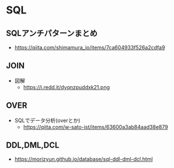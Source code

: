 # SQL

## SQLアンチパターンまとめ

- https://qiita.com/shimamura_io/items/7ca604933f526a2cdfa9

## JOIN

- 図解
  - https://i.redd.it/dyqnzpuddxk21.png

## OVER

- SQLでデータ分析(overとか)
  - https://qiita.com/w-sato-ist/items/63600a3ab84aad38e879

## DDL,DML,DCL

- https://morizyun.github.io/database/sql-ddl-dml-dcl.html

